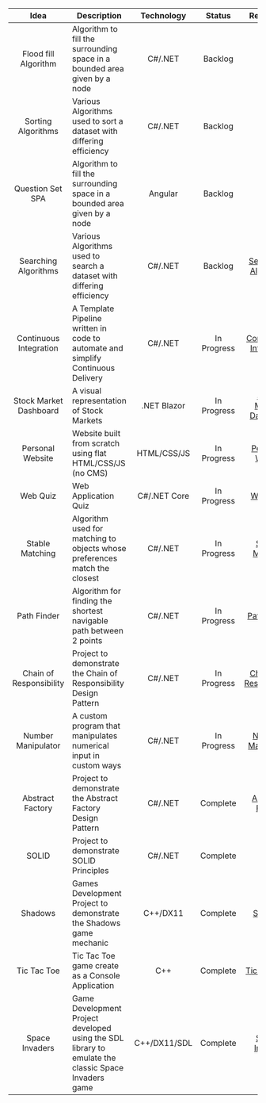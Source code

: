 | Idea | Description | Technology | Status | Repository |
| :--: | ----------- | :--------: | :----: | :--------: |
| Flood fill Algorithm | Algorithm to fill the surrounding space in a bounded area given by a node | C#/.NET | Backlog | N/A |
| Sorting Algorithms | Various Algorithms used to sort a dataset with differing efficiency | C#/.NET | Backlog | N/A |
| Question Set SPA | Algorithm to fill the surrounding space in a bounded area given by a node | Angular | Backlog | N/A |
| Searching Algorithms | Various Algorithms used to search a dataset with differing efficiency | C#/.NET | Backlog | [Searching-Algorithms](https://github.com/Ashley-Gibson/Searching-Algorithms "Searching Algorithms") |
| Continuous Integration | A Template Pipeline written in code to automate and simplify Continuous Delivery | C#/.NET | In Progress | [Continuous-Integration](https://github.com/Ashley-Gibson/Continuous-Integration "Continuous Integration") |
| Stock Market Dashboard | A visual representation of Stock Markets | .NET Blazor | In Progress | [Stock-Market-Dashboard](https://github.com/Ashley-Gibson/Stock-Market-Dashboard "Stock Market Dashboard") |
| Personal Website | Website built from scratch using flat HTML/CSS/JS (no CMS) | HTML/CSS/JS | In Progress | [Personal-Website](https://github.com/Ashley-Gibson/Personal-Website "Personal Website") |
| Web Quiz | Web Application Quiz | C#/.NET Core | In Progress | [Web-Quiz](https://github.com/Ashley-Gibson/Web-Quiz "Web Quiz") |
| Stable Matching | Algorithm used for matching to objects whose preferences match the closest | C#/.NET | In Progress | [Stable-Matching](https://github.com/Ashley-Gibson/Stable-Matching "Stable Matching") |
| Path Finder | Algorithm for finding the shortest navigable path between 2 points | C#/.NET | In Progress | [Path-Finder](https://github.com/Ashley-Gibson/Path-Finder "Path Finder") |
| Chain of Responsibility | Project to demonstrate the Chain of Responsibility Design Pattern | C#/.NET | In Progress | [Chain-Of-Responsibility](https://github.com/Ashley-Gibson/Chain-Of-Responsibility "Chain of Responsibility") |
| Number Manipulator | A custom program that manipulates numerical input in custom ways | C#/.NET | In Progress | [Number-Manipulator](https://github.com/Ashley-Gibson/Number-Manipulator "Number Manipulator") |
| Abstract Factory | Project to demonstrate the Abstract Factory Design Pattern | C#/.NET | Complete | [Abstract-Factory](https://github.com/Ashley-Gibson/Abstract-Factory "Abstract Factory") |
| SOLID | Project to demonstrate SOLID Principles | C#/.NET | Complete | [SOLID](https://github.com/Ashley-Gibson/SOLID "SOLID") |
| Shadows | Games Development Project to demonstrate the Shadows game mechanic | C++/DX11 | Complete | [Shadows](https://github.com/Ashley-Gibson/Shadows "Shadows") |
| Tic Tac Toe | Tic Tac Toe game create as a Console Application | C++ | Complete | [Tic-Tac-Toe](https://github.com/Ashley-Gibson/Tic-Tac-Toe "Tic Tac Toe") |
| Space Invaders | Game Development Project developed using the SDL library to emulate the classic Space Invaders game | C++/DX11/SDL | Complete | [Space-Invaders](https://github.com/Ashley-Gibson/Space-Invaders "Space Invaders") |
